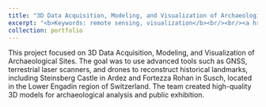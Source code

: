 ```yaml
---
title: "3D Data Acquisition, Modeling, and Visualization of Archaeological Sites"
excerpt: "<b>Keywords: remote sensing, visualization</b><br/><br/><a href='/files/Report_IWV.pdf'>[Report]</a> <a href='/files/Presentation_IWV.pdf'>[Slides]</a> <a href='https://github.com/Gicooaidun/Geospatial_Data_Acquisition_and_Processing_with_a_Total_Station'>[Code]</a><br/><br/>This project focused on 3D Data Acquisition, Modeling, and Visualization of Archaeological Sites. The goal was to use advanced tools such as GNSS, terrestrial laser scanners, and drones to reconstruct historical landmarks, including Steinsberg Castle in Ardez and Fortezza Rohan in Susch, located in the Lower Engadin region of Switzerland. The team created high-quality 3D models for archaeological analysis and public exhibition. <br/><br/><img src='/images/GPC.JPG' width='500' height='300'>"
collection: portfolio
---
```


This project focused on 3D Data Acquisition, Modeling, and Visualization of Archaeological Sites. The goal was to use advanced tools such as GNSS, terrestrial laser scanners, and drones to reconstruct historical landmarks, including Steinsberg Castle in Ardez and Fortezza Rohan in Susch, located in the Lower Engadin region of Switzerland. The team created high-quality 3D models for archaeological analysis and public exhibition.
<br>
